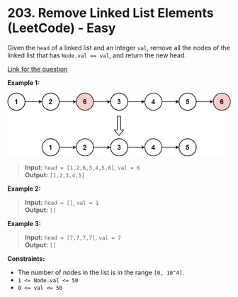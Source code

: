 # 203. Remove Linked List Elements (LeetCode) - Easy

Given the `head` of a linked list and an integer `val`, remove all the nodes of the linked list that has `Node.val == val`, and return the new head.

[Link for the question](https://leetcode.com/problems/remove-linked-list-elements/)

**Example 1:**

![Remove Linked List Elements](remove_linked_list_elements.png)

> **Input:** `head = [1,2,6,3,4,5,6]`, `val = 6`  
> **Output:** `[1,2,3,4,5]`

**Example 2:**

> **Input:** `head = []`, `val = 1`  
> **Output:** `[]`

**Example 3:**

> **Input:** `head = [7,7,7,7]`, `val = 7`  
> **Output:** `[]`

**Constraints:**

- The number of nodes in the list is in the range `[0, 10^4]`.
- `1 <= Node.val <= 50`
- `0 <= val <= 50`
